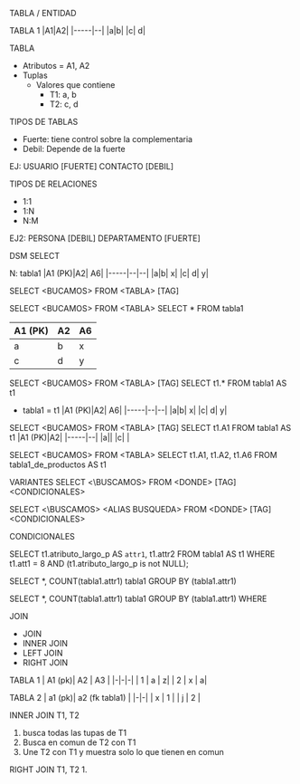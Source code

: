 TABLA / ENTIDAD

TABLA 1
|A1|A2|
|-----|--|
|a|b|
|c| d|

TABLA
- Atributos = A1, A2
- Tuplas
	- Valores que contiene
		- T1: a, b
		- T2: c, d

TIPOS DE TABLAS
- Fuerte: tiene control sobre la complementaria
- Debil: Depende de la fuerte

EJ:
USUARIO     [FUERTE]
CONTACTO [DEBIL]

TIPOS DE RELACIONES
- 1:1
- 1:N
- N:M

EJ2:
PERSONA              [DEBIL]
DEPARTAMENTO  [FUERTE]

DSM
SELECT

N: tabla1
|A1 (PK)|A2| A6|
|-----|--|--|
|a|b| x|
|c| d| y|

SELECT \<BUCAMOS\> FROM \<TABLA\> \[TAG\]

SELECT \<BUCAMOS\> FROM \<TABLA\> 
SELECT * FROM tabla1

|A1 (PK)|A2| A6|
|-----|--|--|
|a|b| x|
|c| d| y|


SELECT \<BUCAMOS\> FROM \<TABLA\> \[TAG\]
SELECT t1.* FROM tabla1 AS t1
- tabla1 = t1
|A1 (PK)|A2| A6|
|-----|--|--|
|a|b| x|
|c| d| y|

SELECT \<BUCAMOS\> FROM \<TABLA\> \[TAG\]
SELECT t1.A1 FROM tabla1 AS t1
|A1 (PK)|A2|
|-----|--|
|a||
|c| |

SELECT \<BUCAMOS\> FROM \<TABLA\> 
SELECT t1.A1, t1.A2, t1.A6 FROM tabla1_de_productos AS t1


VARIANTES
SELECT <\BUSCAMOS\> FROM \<DONDE\> \[TAG\] \<CONDICIONALES\>

SELECT <\BUSCAMOS\> \<ALIAS BUSQUEDA\> FROM \<DONDE\> \[TAG\] \<CONDICIONALES\>

CONDICIONALES

SELECT t1.atributo_largo_p AS `attr1`, t1.attr2 FROM tabla1 AS t1 
	WHERE t1.att1 = 8
	AND (t1.atributo_largo_p is not NULL);

SELECT \*, COUNT(tabla1.attr1) tabla1 
	GROUP BY (tabla1.attr1)

SELECT \*, COUNT(tabla1.attr1) tabla1 
	GROUP BY (tabla1.attr1)
		WHERE 

JOIN
- JOIN
- INNER JOIN
- LEFT JOIN
- RIGHT JOIN

TABLA 1
| A1  (pk)|  A2 |  A3 |
|-|-|-|
| 1 | a | z|
| 2 | x | a|

TABLA 2
| a1  (pk)|  a2 (fk tabla1) |
|-|-|
| x | 1 | 
| j | 2 | 

INNER JOIN T1, T2
1. busca todas las tupas de T1
2. Busca en comun de T2 con T1
3. Une T2 con T1 y muestra solo lo que tienen en comun

RIGHT JOIN T1, T2
1. 